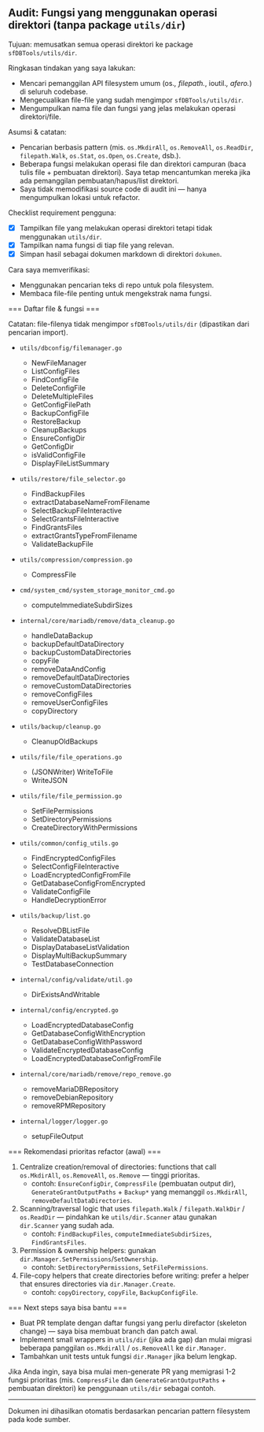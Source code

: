 ## Audit: Fungsi yang menggunakan operasi direktori (tanpa package `utils/dir`)

Tujuan: memusatkan semua operasi direktori ke package `sfDBTools/utils/dir`.

Ringkasan tindakan yang saya lakukan:
- Mencari pemanggilan API filesystem umum (os.*, filepath.*, ioutil.*, afero.*) di seluruh codebase.
- Mengecualikan file-file yang sudah mengimpor `sfDBTools/utils/dir`.
- Mengumpulkan nama file dan fungsi yang jelas melakukan operasi direktori/file.

Asumsi & catatan:
- Pencarian berbasis pattern (mis. `os.MkdirAll`, `os.RemoveAll`, `os.ReadDir`, `filepath.Walk`, `os.Stat`, `os.Open`, `os.Create`, dsb.).
- Beberapa fungsi melakukan operasi file dan direktori campuran (baca tulis file + pembuatan direktori). Saya tetap mencantumkan mereka jika ada pemanggilan pembuatan/hapus/list direktori.
- Saya tidak memodifikasi source code di audit ini — hanya mengumpulkan lokasi untuk refactor.

Checklist requirement pengguna:
- [x] Tampilkan file yang melakukan operasi direktori tetapi tidak menggunakan `utils/dir`.
- [x] Tampilkan nama fungsi di tiap file yang relevan.
- [x] Simpan hasil sebagai dokumen markdown di direktori `dokumen`.

Cara saya memverifikasi:
- Menggunakan pencarian teks di repo untuk pola filesystem.
- Membaca file-file penting untuk mengekstrak nama fungsi.

=== Daftar file & fungsi ===

Catatan: file-filenya tidak mengimpor `sfDBTools/utils/dir` (dipastikan dari pencarian import).

- `utils/dbconfig/filemanager.go`
  - NewFileManager
  - ListConfigFiles
  - FindConfigFile
  - DeleteConfigFile
  - DeleteMultipleFiles
  - GetConfigFilePath
  - BackupConfigFile
  - RestoreBackup
  - CleanupBackups
  - EnsureConfigDir
  - GetConfigDir
  - isValidConfigFile
  - DisplayFileListSummary

- `utils/restore/file_selector.go`
  - FindBackupFiles
  - extractDatabaseNameFromFilename
  - SelectBackupFileInteractive
  - SelectGrantsFileInteractive
  - FindGrantsFiles
  - extractGrantsTypeFromFilename
  - ValidateBackupFile

- `utils/compression/compression.go`
  - CompressFile

- `cmd/system_cmd/system_storage_monitor_cmd.go`
  - computeImmediateSubdirSizes

- `internal/core/mariadb/remove/data_cleanup.go`
  - handleDataBackup
  - backupDefaultDataDirectory
  - backupCustomDataDirectories
  - copyFile
  - removeDataAndConfig
  - removeDefaultDataDirectories
  - removeCustomDataDirectories
  - removeConfigFiles
  - removeUserConfigFiles
  - copyDirectory

- `utils/backup/cleanup.go`
  - CleanupOldBackups

- `utils/file/file_operations.go`
  - (JSONWriter) WriteToFile
  - WriteJSON

- `utils/file/file_permission.go`
  - SetFilePermissions
  - SetDirectoryPermissions
  - CreateDirectoryWithPermissions

- `utils/common/config_utils.go`
  - FindEncryptedConfigFiles
  - SelectConfigFileInteractive
  - LoadEncryptedConfigFromFile
  - GetDatabaseConfigFromEncrypted
  - ValidateConfigFile
  - HandleDecryptionError

- `utils/backup/list.go`
  - ResolveDBListFile
  - ValidateDatabaseList
  - DisplayDatabaseListValidation
  - DisplayMultiBackupSummary
  - TestDatabaseConnection

- `internal/config/validate/util.go`
  - DirExistsAndWritable

- `internal/config/encrypted.go`
  - LoadEncryptedDatabaseConfig
  - GetDatabaseConfigWithEncryption
  - GetDatabaseConfigWithPassword
  - ValidateEncryptedDatabaseConfig
  - LoadEncryptedDatabaseConfigFromFile

- `internal/core/mariadb/remove/repo_remove.go`
  - removeMariaDBRepository
  - removeDebianRepository
  - removeRPMRepository

- `internal/logger/logger.go`
  - setupFileOutput

=== Rekomendasi prioritas refactor (awal) ===
1) Centralize creation/removal of directories: functions that call `os.MkdirAll`, `os.RemoveAll`, `os.Remove` — tinggi prioritas.
   - contoh: `EnsureConfigDir`, `CompressFile` (pembuatan output dir), `GenerateGrantOutputPaths` + `Backup*` yang memanggil `os.MkdirAll`, `removeDefaultDataDirectories`.
2) Scanning/traversal logic that uses `filepath.Walk` / `filepath.WalkDir` / `os.ReadDir` — pindahkan ke `utils/dir.Scanner` atau gunakan `dir.Scanner` yang sudah ada.
   - contoh: `FindBackupFiles`, `computeImmediateSubdirSizes`, `FindGrantsFiles`.
3) Permission & ownership helpers: gunakan `dir.Manager.SetPermissions`/`SetOwnership`.
   - contoh: `SetDirectoryPermissions`, `SetFilePermissions`.
4) File-copy helpers that create directories before writing: prefer a helper that ensures directories via `dir.Manager.Create`.
   - contoh: `copyDirectory`, `copyFile`, `BackupConfigFile`.

=== Next steps saya bisa bantu ===
- Buat PR template dengan daftar fungsi yang perlu direfactor (skeleton change) — saya bisa membuat branch dan patch awal.
- Implement small wrappers in `utils/dir` (jika ada gap) dan mulai migrasi beberapa panggilan `os.MkdirAll` / `os.RemoveAll` ke `dir.Manager`.
- Tambahkan unit tests untuk fungsi `dir.Manager` jika belum lengkap.

Jika Anda ingin, saya bisa mulai men-generate PR yang memigrasi 1-2 fungsi prioritas (mis. `CompressFile` dan `GenerateGrantOutputPaths` + pembuatan direktori) ke penggunaan `utils/dir` sebagai contoh.

---
Dokumen ini dihasilkan otomatis berdasarkan pencarian pattern filesystem pada kode sumber.
